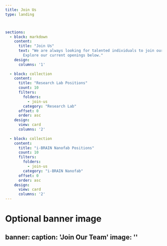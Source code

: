 ```yaml
---
title: Join Us
type: landing



sections:
  - block: markdown
    content:
      title: "Join Us"
      text: "We are always looking for talented individuals to join our research team. 
        Explore our current openings below."
    design:
      columns: '1'
      
  - block: collection
    content:
      title: "Research Lab Positions"
      count: 10
      filters:
        folders:
          - join-us
        category: "Research Lab"
      offset: 0
      order: asc
    design:
      view: card
      columns: '2'
      
  - block: collection
    content:
      title: "i-BRAIN Nanofab Positions"
      count: 10
      filters:
        folders:
          - join-us
        category: "i-BRAIN Nanofab"
      offset: 0
      order: asc
    design:
      view: card
      columns: '2'
---
```

# Optional banner image
banner:
  caption: 'Join Our Team'
  image: ''
---
